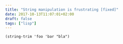 ```yaml
---
title: "String manipulation is frustrating [fixed]"
date: 2017-10-13T11:07:01+02:00
draft: false
tags: ["lisp"]
---
```


~~~common-lisp
(string-trim 'foo 'bar "bla")
~~~